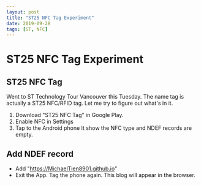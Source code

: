 ```yaml
---
layout: post
title: "ST25 NFC Tag Experiment"
date: 2019-09-28
tags: [ST, NFC]
---
```


# ST25 NFC Tag Experiment

 ## ST25 NFC Tag
   Went to ST Technology Tour Vancouver this Tuesday.  The name tag is actually a ST25 NFC/RFID tag.  Let me try to figure out 
   what's in it.
   
   1. Download "ST25 NFC Tag" in Google Play.
   2. Enable NFC in Settings
   3. Tap to the Android phone
      It show the NFC type and NDEF records are empty.
      
## Add NDEF record 
   * Add "https://MichaelTien8901.github.io"   
   * Exit the App.  Tag the phone again.
      This blog will appear in the browser.
      
        



   
